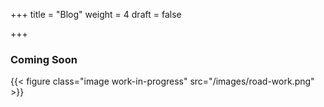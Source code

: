 +++
title = "Blog"
weight = 4
draft = false

+++

### Coming Soon

{{< figure class="image work-in-progress" src="/images/road-work.png" >}}


